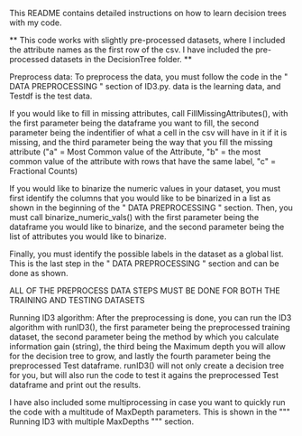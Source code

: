 This README contains detailed instructions on how to learn decision trees with my code.

** This code works with slightly pre-processed datasets, where I included the attribute names as the first row of the csv. I have included the pre-processed datasets in the DecisionTree folder. **

Preprocess data:
To preprocess the data, you must follow the code in the " DATA PREPROCESSING " section of ID3.py. data is the learning data, and Testdf is the test data. 

If you would like to fill in missing attributes, call FillMissingAttributes(), with the first parameter being the dataframe you want to fill, the second parameter being the indentifier of what a cell in the csv will have in it if it is missing, and the third parameter being the way that you fill the missing attribute ("a" = Most Common value of the Attribute, "b" = the most common value of the attribute with rows that have the same label, "c" = Fractional Counts)

If you would like to binarize the numeric values in your dataset, you must first identify the columns that you would like to be binarized in a list as shown in the beginning of the " DATA PREPROCESSING " section. Then, you must call binarize_numeric_vals() with the first parameter being the dataframe you would like to binarize, and the second parameter being the list of attributes you would like to binarize.

Finally, you must identify the possible labels in the dataset as a global list. This is the last step in the " DATA PREPROCESSING " section and can be done as shown.

ALL OF THE PREPROCESS DATA STEPS MUST BE DONE FOR BOTH THE TRAINING AND TESTING DATASETS 

Running ID3 algorithm:
After the preprocessing is done, you can run the ID3 algorithm with runID3(), the first parameter being the preprocessed training dataset, the second parameter being the method by which you calculate information gain (string), the third being the Maximum depth you will allow for the decision tree to grow, and lastly the fourth parameter being the preprocessed Test dataframe. runID3() will not only create a decision tree for you, but will also run the code to test it agains the preprocessed Test dataframe and print out the results.

I have also included some multiprocessing in case you want to quickly run the code with a multitude of MaxDepth parameters. This is shown in the """ Running ID3 with multiple MaxDepths """ section.


